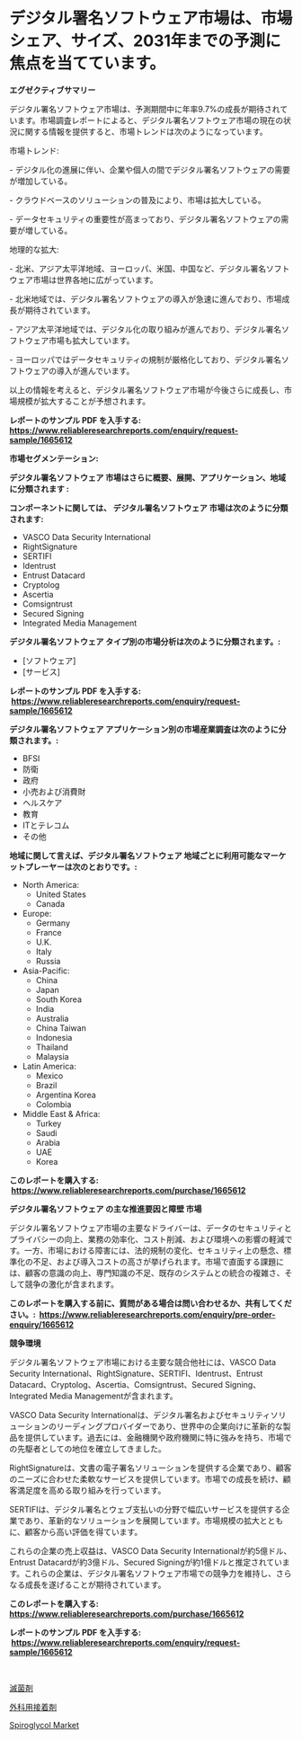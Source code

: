 <p><h1>デジタル署名ソフトウェア市場は、市場シェア、サイズ、2031年までの予測に焦点を当てています。</h1></p><p><strong>エグゼクティブサマリー</strong></p>
<p><p>デジタル署名ソフトウェア市場は、予測期間中に年率9.7%の成長が期待されています。市場調査レポートによると、デジタル署名ソフトウェア市場の現在の状況に関する情報を提供すると、市場トレンドは次のようになっています。</p><p>市場トレンド:</p><p>- デジタル化の進展に伴い、企業や個人の間でデジタル署名ソフトウェアの需要が増加している。</p><p>- クラウドベースのソリューションの普及により、市場は拡大している。</p><p>- データセキュリティの重要性が高まっており、デジタル署名ソフトウェアの需要が増している。</p><p>地理的な拡大:</p><p>- 北米、アジア太平洋地域、ヨーロッパ、米国、中国など、デジタル署名ソフトウェア市場は世界各地に広がっています。</p><p>- 北米地域では、デジタル署名ソフトウェアの導入が急速に進んでおり、市場成長が期待されています。</p><p>- アジア太平洋地域では、デジタル化の取り組みが進んでおり、デジタル署名ソフトウェア市場も拡大しています。</p><p>- ヨーロッパではデータセキュリティの規制が厳格化しており、デジタル署名ソフトウェアの導入が進んでいます。</p><p>以上の情報を考えると、デジタル署名ソフトウェア市場が今後さらに成長し、市場規模が拡大することが予想されます。</p></p>
<p><strong>レポートのサンプル PDF を入手する: <a href="https://www.reliableresearchreports.com/enquiry/request-sample/1665612">https://www.reliableresearchreports.com/enquiry/request-sample/1665612</a></strong></p>
<p><strong>市場セグメンテーション:</strong></p>
<p><strong> デジタル署名ソフトウェア 市場はさらに概要、展開、アプリケーション、地域に分類されます :</strong></p>
<p><strong>コンポーネントに関しては、 デジタル署名ソフトウェア 市場は次のように分類されます: &nbsp;</strong></p>
<p><ul><li>VASCO Data Security International</li><li>RightSignature</li><li>SERTIFI</li><li>Identrust</li><li>Entrust Datacard</li><li>Cryptolog</li><li>Ascertia</li><li>Comsigntrust</li><li>Secured Signing</li><li>Integrated Media Management</li></ul></p>
<p><strong> デジタル署名ソフトウェア タイプ別の市場分析は次のように分類されます。:</strong></p>
<p><ul><li>[ソフトウェア]</li><li>[サービス]</li></ul></p>
<p><strong>レポートのサンプル PDF を入手する: &nbsp;<a href="https://www.reliableresearchreports.com/enquiry/request-sample/1665612">https://www.reliableresearchreports.com/enquiry/request-sample/1665612</a></strong></p>
<p><strong> デジタル署名ソフトウェア アプリケーション別の市場産業調査は次のように分類されます。:</strong></p>
<p><ul><li>BFSI</li><li>防衛</li><li>政府</li><li>小売および消費財</li><li>ヘルスケア</li><li>教育</li><li>ITとテレコム</li><li>その他</li></ul></p>
<p><strong>地域に関して言えば、デジタル署名ソフトウェア 地域ごとに利用可能なマーケットプレーヤーは次のとおりです。:</strong></p>
<p><ul>
    <li>
        North America:
        <ul>
            <li>United States</li>
            <li>Canada</li>
        </ul>
    </li>
    <li>
        Europe:
        <ul>
            <li>Germany</li>
            <li>France</li>
            <li>U.K.</li>
            <li>Italy</li>
            <li>Russia</li>
        </ul>
    </li>
    <li>
        Asia-Pacific:
        <ul>
            <li>China</li>
            <li>Japan</li>
            <li>South Korea</li>
            <li>India</li>
            <li>Australia</li>
            <li>China Taiwan</li>
            <li>Indonesia</li>
            <li>Thailand</li>
            <li>Malaysia</li>
        </ul>
    </li>
    <li>
        Latin America:
        <ul>
            <li>Mexico</li>
            <li>Brazil</li>
            <li>Argentina Korea</li>
            <li>Colombia</li>
        </ul>
    </li>
    <li>
        Middle East & Africa:
        <ul>
            <li>Turkey</li>
            <li>Saudi</li>
            <li>Arabia</li>
            <li>UAE</li>
            <li>Korea</li>
        </ul>
    </li>
    </ul></p>
<p><strong>このレポートを購入する: &nbsp;<a href="https://www.reliableresearchreports.com/purchase/1665612">https://www.reliableresearchreports.com/purchase/1665612</a></strong></p>
<p><strong>デジタル署名ソフトウェア の主な推進要因と障壁 市場</strong></p>
<p><p>デジタル署名ソフトウェア市場の主要なドライバーは、データのセキュリティとプライバシーの向上、業務の効率化、コスト削減、および環境への影響の軽減です。一方、市場における障害には、法的規制の変化、セキュリティ上の懸念、標準化の不足、および導入コストの高さが挙げられます。市場で直面する課題には、顧客の意識の向上、専門知識の不足、既存のシステムとの統合の複雑さ、そして競争の激化が含まれます。</p></p>
<p><strong>このレポートを購入する前に、質問がある場合は問い合わせるか、共有してください。:&nbsp; <a href="https://www.reliableresearchreports.com/enquiry/pre-order-enquiry/1665612">https://www.reliableresearchreports.com/enquiry/pre-order-enquiry/1665612</a></strong></p>
<p><strong>競争環境</strong></p>
<p><p>デジタル署名ソフトウェア市場における主要な競合他社には、VASCO Data Security International、RightSignature、SERTIFI、Identrust、Entrust Datacard、Cryptolog、Ascertia、Comsigntrust、Secured Signing、Integrated Media Managementが含まれます。</p><p>VASCO Data Security Internationalは、デジタル署名およびセキュリティソリューションのリーディングプロバイダーであり、世界中の企業向けに革新的な製品を提供しています。過去には、金融機関や政府機関に特に強みを持ち、市場での先駆者としての地位を確立してきました。</p><p>RightSignatureは、文書の電子署名ソリューションを提供する企業であり、顧客のニーズに合わせた柔軟なサービスを提供しています。市場での成長を続け、顧客満足度を高める取り組みを行っています。</p><p>SERTIFIは、デジタル署名とウェブ支払いの分野で幅広いサービスを提供する企業であり、革新的なソリューションを展開しています。市場規模の拡大とともに、顧客から高い評価を得ています。</p><p>これらの企業の売上収益は、VASCO Data Security Internationalが約5億ドル、Entrust Datacardが約3億ドル、Secured Signingが約1億ドルと推定されています。これらの企業は、デジタル署名ソフトウェア市場での競争力を維持し、さらなる成長を遂げることが期待されています。</p></p>
<p><strong>このレポートを購入する: &nbsp; <a href="https://www.reliableresearchreports.com/purchase/1665612">https://www.reliableresearchreports.com/purchase/1665612</a></strong></p>
<p><strong>レポートのサンプル PDF を入手する: &nbsp;<a href="https://www.reliableresearchreports.com/enquiry/request-sample/1665612">https://www.reliableresearchreports.com/enquiry/request-sample/1665612</a></strong><strong></strong></p>
<p>&nbsp;</p>
<p><p><a href="https://medium.com/@jack3lambert/2024%E5%B9%B4%E3%81%8B%E3%82%892031%E5%B9%B4%E3%81%BE%E3%81%A7%E3%81%AE%E6%9C%9F%E9%96%93%E3%81%AB%E4%BA%88%E6%B8%AC%E3%81%95%E3%82%8C%E3%82%8B%E6%BB%85%E8%8F%8C%E5%89%A4%E5%B8%82%E5%A0%B4%E5%88%86%E6%9E%90%E3%81%A8%E3%82%B5%E3%82%A4%E3%82%BA-9d5ac05ea888">滅菌剤</a></p><p><a href="https://medium.com/@r.aspinall_32685/%E6%89%8B%E8%A1%93%E7%94%A8%E6%8E%A5%E7%9D%80%E5%89%A4%E5%B8%82%E5%A0%B4%E8%AA%BF%E6%9F%BB%E3%83%AC%E3%83%9D%E3%83%BC%E3%83%88-%E3%81%9D%E3%81%AE%E6%AD%B4%E5%8F%B2%E3%81%A82024%E5%B9%B4%E3%81%8B%E3%82%892031%E5%B9%B4%E3%81%BE%E3%81%A7%E3%81%AE%E4%BA%88%E6%B8%AC-2d53b76f7521">外科用接着剤</a></p><p><a href="https://circular-yam-9b9.notion.site/Spiroglycol-Market-Size-Share-Trends-Analysis-Report-By-Application-Regional-Outlook-Competitiv-e16ff364c534487c938b10d2564b82ad">Spiroglycol Market</a></p></p>